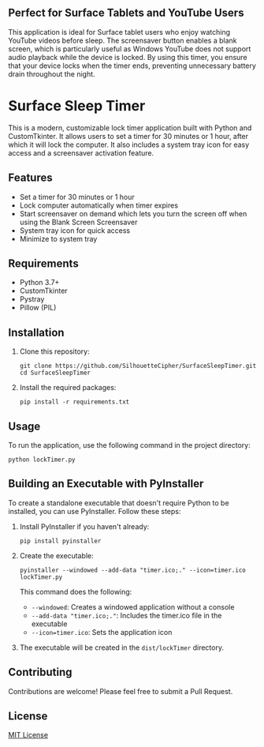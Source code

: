 ## Perfect for Surface Tablets and YouTube Users

This application is ideal for Surface tablet users who enjoy watching YouTube videos before sleep. The screensaver button enables a blank screen, which is particularly useful as Windows YouTube does not support audio playback while the device is locked. By using this timer, you ensure that your device locks when the timer ends, preventing unnecessary battery drain throughout the night.

# Surface Sleep Timer

This is a modern, customizable lock timer application built with Python and CustomTkinter. It allows users to set a timer for 30 minutes or 1 hour, after which it will lock the computer. It also includes a system tray icon for easy access and a screensaver activation feature.

## Features

- Set a timer for 30 minutes or 1 hour
- Lock computer automatically when timer expires
- Start screensaver on demand which lets you turn the screen off when using the Blank Screen Screensaver
- System tray icon for quick access
- Minimize to system tray

## Requirements

- Python 3.7+
- CustomTkinter
- Pystray
- Pillow (PIL)

## Installation

1. Clone this repository:

   ```
   git clone https://github.com/SilhouetteCipher/SurfaceSleepTimer.git
   cd SurfaceSleepTimer
   ```

2. Install the required packages:
   ```
   pip install -r requirements.txt
   ```

## Usage

To run the application, use the following command in the project directory:

```
python lockTimer.py
```

## Building an Executable with PyInstaller

To create a standalone executable that doesn't require Python to be installed, you can use PyInstaller. Follow these steps:

1. Install PyInstaller if you haven't already:

   ```
   pip install pyinstaller
   ```

2. Create the executable:

   ```
   pyinstaller --windowed --add-data "timer.ico;." --icon=timer.ico lockTimer.py
   ```

   This command does the following:

   - `--windowed`: Creates a windowed application without a console
   - `--add-data "timer.ico;."`: Includes the timer.ico file in the executable
   - `--icon=timer.ico`: Sets the application icon

3. The executable will be created in the `dist/lockTimer` directory.

## Contributing

Contributions are welcome! Please feel free to submit a Pull Request.

## License

[MIT License](LICENSE)
